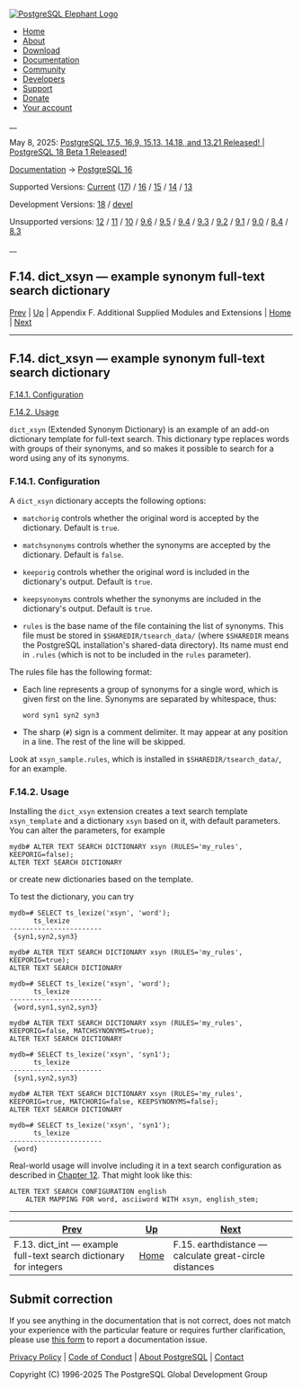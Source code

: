[ ![PostgreSQL Elephant Logo](/media/img/about/press/elephant.png) ](/)

  * [Home](/ "Home")
  * [About](/about/ "About")
  * [Download](/download/ "Download")
  * [Documentation](/docs/ "Documentation")
  * [Community](/community/ "Community")
  * [Developers](/developer/ "Developers")
  * [Support](/support/ "Support")
  * [Donate](/about/donate/ "Donate")
  * [Your account](/account/ "Your account")

__

May 8, 2025: [ PostgreSQL 17.5, 16.9, 15.13, 14.18, and 13.21 Released! ](/about/news/postgresql-175-169-1513-1418-and-1321-released-3072/) | [ PostgreSQL 18 Beta 1 Released! ](/about/news/postgresql-18-beta-1-released-3070/)

[Documentation](/docs/ "Documentation") -> [PostgreSQL
16](/docs/16/index.html)

Supported Versions: [Current](/docs/current/dict-xsyn.html "PostgreSQL 17 -
F.14. dict_xsyn — example synonym full-text search dictionary")
([17](/docs/17/dict-xsyn.html "PostgreSQL 17 - F.14. dict_xsyn — example
synonym full-text search dictionary")) / [16](/docs/16/dict-xsyn.html
"PostgreSQL 16 - F.14. dict_xsyn — example synonym full-text search
dictionary") / [15](/docs/15/dict-xsyn.html "PostgreSQL 15 - F.14. dict_xsyn —
example synonym full-text search dictionary") / [14](/docs/14/dict-xsyn.html
"PostgreSQL 14 - F.14. dict_xsyn — example synonym full-text search
dictionary") / [13](/docs/13/dict-xsyn.html "PostgreSQL 13 - F.14. dict_xsyn —
example synonym full-text search dictionary")

Development Versions: [18](/docs/18/dict-xsyn.html "PostgreSQL 18 -
F.14. dict_xsyn — example synonym full-text search dictionary") /
[devel](/docs/devel/dict-xsyn.html "PostgreSQL devel - F.14. dict_xsyn —
example synonym full-text search dictionary")

Unsupported versions: [12](/docs/12/dict-xsyn.html "PostgreSQL 12 -
F.14. dict_xsyn — example synonym full-text search dictionary") /
[11](/docs/11/dict-xsyn.html "PostgreSQL 11 - F.14. dict_xsyn — example
synonym full-text search dictionary") / [10](/docs/10/dict-xsyn.html
"PostgreSQL 10 - F.14. dict_xsyn — example synonym full-text search
dictionary") / [9.6](/docs/9.6/dict-xsyn.html "PostgreSQL 9.6 -
F.14. dict_xsyn — example synonym full-text search dictionary") /
[9.5](/docs/9.5/dict-xsyn.html "PostgreSQL 9.5 - F.14. dict_xsyn — example
synonym full-text search dictionary") / [9.4](/docs/9.4/dict-xsyn.html
"PostgreSQL 9.4 - F.14. dict_xsyn — example synonym full-text search
dictionary") / [9.3](/docs/9.3/dict-xsyn.html "PostgreSQL 9.3 -
F.14. dict_xsyn — example synonym full-text search dictionary") /
[9.2](/docs/9.2/dict-xsyn.html "PostgreSQL 9.2 - F.14. dict_xsyn — example
synonym full-text search dictionary") / [9.1](/docs/9.1/dict-xsyn.html
"PostgreSQL 9.1 - F.14. dict_xsyn — example synonym full-text search
dictionary") / [9.0](/docs/9.0/dict-xsyn.html "PostgreSQL 9.0 -
F.14. dict_xsyn — example synonym full-text search dictionary") /
[8.4](/docs/8.4/dict-xsyn.html "PostgreSQL 8.4 - F.14. dict_xsyn — example
synonym full-text search dictionary") / [8.3](/docs/8.3/dict-xsyn.html
"PostgreSQL 8.3 - F.14. dict_xsyn — example synonym full-text search
dictionary")

__

F.14. dict_xsyn — example synonym full-text search dictionary  
---  
[Prev](dict-int.html "F.13. dict_int —  example full-text search dictionary for integers")  | [Up](contrib.html "Appendix F. Additional Supplied Modules and Extensions") | Appendix F. Additional Supplied Modules and Extensions | [Home](index.html "PostgreSQL 16.9 Documentation") |  [Next](earthdistance.html "F.15. earthdistance — calculate great-circle distances")  
  
* * *

## F.14. dict_xsyn — example synonym full-text search dictionary #

[F.14.1. Configuration](dict-xsyn.html#DICT-XSYN-CONFIG)

[F.14.2. Usage](dict-xsyn.html#DICT-XSYN-USAGE)

`dict_xsyn` (Extended Synonym Dictionary) is an example of an add-on
dictionary template for full-text search. This dictionary type replaces words
with groups of their synonyms, and so makes it possible to search for a word
using any of its synonyms.

### F.14.1. Configuration #

A `dict_xsyn` dictionary accepts the following options:

  * `matchorig` controls whether the original word is accepted by the dictionary. Default is `true`.

  * `matchsynonyms` controls whether the synonyms are accepted by the dictionary. Default is `false`.

  * `keeporig` controls whether the original word is included in the dictionary's output. Default is `true`.

  * `keepsynonyms` controls whether the synonyms are included in the dictionary's output. Default is `true`.

  * `rules` is the base name of the file containing the list of synonyms. This file must be stored in `$SHAREDIR/tsearch_data/` (where `$SHAREDIR` means the PostgreSQL installation's shared-data directory). Its name must end in `.rules` (which is not to be included in the `rules` parameter).

The rules file has the following format:

  * Each line represents a group of synonyms for a single word, which is given first on the line. Synonyms are separated by whitespace, thus:
        
        word syn1 syn2 syn3
        

  * The sharp (`#`) sign is a comment delimiter. It may appear at any position in a line. The rest of the line will be skipped.

Look at `xsyn_sample.rules`, which is installed in `$SHAREDIR/tsearch_data/`,
for an example.

### F.14.2. Usage #

Installing the `dict_xsyn` extension creates a text search template
`xsyn_template` and a dictionary `xsyn` based on it, with default parameters.
You can alter the parameters, for example

    
    
    mydb# ALTER TEXT SEARCH DICTIONARY xsyn (RULES='my_rules', KEEPORIG=false);
    ALTER TEXT SEARCH DICTIONARY
    

or create new dictionaries based on the template.

To test the dictionary, you can try

    
    
    mydb=# SELECT ts_lexize('xsyn', 'word');
          ts_lexize
    -----------------------
     {syn1,syn2,syn3}
    
    mydb# ALTER TEXT SEARCH DICTIONARY xsyn (RULES='my_rules', KEEPORIG=true);
    ALTER TEXT SEARCH DICTIONARY
    
    mydb=# SELECT ts_lexize('xsyn', 'word');
          ts_lexize
    -----------------------
     {word,syn1,syn2,syn3}
    
    mydb# ALTER TEXT SEARCH DICTIONARY xsyn (RULES='my_rules', KEEPORIG=false, MATCHSYNONYMS=true);
    ALTER TEXT SEARCH DICTIONARY
    
    mydb=# SELECT ts_lexize('xsyn', 'syn1');
          ts_lexize
    -----------------------
     {syn1,syn2,syn3}
    
    mydb# ALTER TEXT SEARCH DICTIONARY xsyn (RULES='my_rules', KEEPORIG=true, MATCHORIG=false, KEEPSYNONYMS=false);
    ALTER TEXT SEARCH DICTIONARY
    
    mydb=# SELECT ts_lexize('xsyn', 'syn1');
          ts_lexize
    -----------------------
     {word}
    

Real-world usage will involve including it in a text search configuration as
described in [Chapter 12](textsearch.html "Chapter 12. Full Text Search").
That might look like this:

    
    
    ALTER TEXT SEARCH CONFIGURATION english
        ALTER MAPPING FOR word, asciiword WITH xsyn, english_stem;
    

* * *

[Prev](dict-int.html "F.13. dict_int —  example full-text search dictionary for integers")  | [Up](contrib.html "Appendix F. Additional Supplied Modules and Extensions") |  [Next](earthdistance.html "F.15. earthdistance — calculate great-circle distances")  
---|---|---  
F.13. dict_int — example full-text search dictionary for integers  | [Home](index.html "PostgreSQL 16.9 Documentation") |  F.15. earthdistance — calculate great-circle distances  
  
## Submit correction

If you see anything in the documentation that is not correct, does not match
your experience with the particular feature or requires further clarification,
please use [this form](/account/comments/new/16/dict-xsyn.html/) to report a
documentation issue.

[Privacy Policy](/about/privacypolicy) | [Code of Conduct](/about/policies/coc/) | [About PostgreSQL](/about/) | [Contact](/about/contact/)  

Copyright (C) 1996-2025 The PostgreSQL Global Development Group

